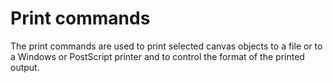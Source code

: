 # Print commands

The print commands are used to print selected canvas objects to a file or to a Windows or PostScript printer and to control the format of the printed output.